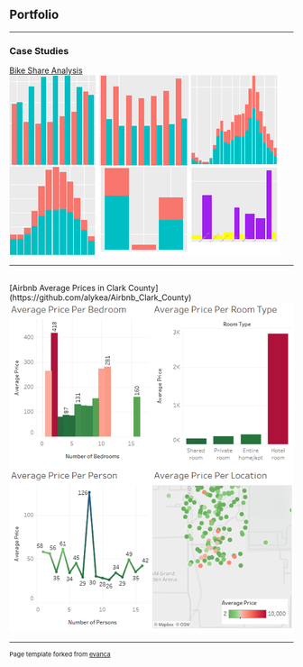 ## Portfolio

---

### Case Studies

[Bike Share Analysis](https://github.com/alykea/Bike_Share_Analysis)
<br>
<img src="images/bike_share_analysis_thumbnail.png?raw=true"/>

---
<br>
[Airbnb Average Prices in Clark County](https://github.com/alykea/Airbnb_Clark_County)
<br>
<img src="https://github.com/alykea/alykea.github.io/blob/master/images/cover.png?raw=true"/>


---
<p style="font-size:11px">Page template forked from <a href="https://github.com/evanca/quick-portfolio">evanca</a></p>
<!-- Remove above link if you don't want to attibute -->
